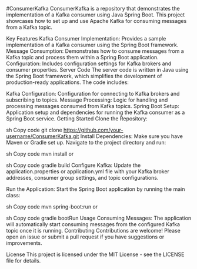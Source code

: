 #ConsumerKafka
ConsumerKafka is a repository that demonstrates the implementation of a Kafka consumer using Java Spring Boot. This project showcases how to set up and use Apache Kafka for consuming messages from a Kafka topic.

Key Features
Kafka Consumer Implementation: Provides a sample implementation of a Kafka consumer using the Spring Boot framework.
Message Consumption: Demonstrates how to consume messages from a Kafka topic and process them within a Spring Boot application.
Configuration: Includes configuration settings for Kafka brokers and consumer properties.
Server Code
The server code is written in Java using the Spring Boot framework, which simplifies the development of production-ready applications. The code includes:

Kafka Configuration: Configuration for connecting to Kafka brokers and subscribing to topics.
Message Processing: Logic for handling and processing messages consumed from Kafka topics.
Spring Boot Setup: Application setup and dependencies for running the Kafka consumer as a Spring Boot service.
Getting Started
Clone the Repository:

sh
Copy code
git clone https://github.com/your-username/ConsumerKafka.git
Install Dependencies:
Make sure you have Maven or Gradle set up. Navigate to the project directory and run:

sh
Copy code
mvn install
or

sh
Copy code
gradle build
Configure Kafka:
Update the application.properties or application.yml file with your Kafka broker addresses, consumer group settings, and topic configurations.

Run the Application:
Start the Spring Boot application by running the main class:

sh
Copy code
mvn spring-boot:run
or

sh
Copy code
gradle bootRun
Usage
Consuming Messages: The application will automatically start consuming messages from the configured Kafka topic once it is running.
Contributing
Contributions are welcome! Please open an issue or submit a pull request if you have suggestions or improvements.

License
This project is licensed under the MIT License - see the LICENSE file for details.
